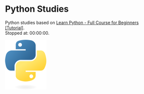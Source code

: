 # Python Studies

Python studies based on [Learn Python - Full Course for Beginners [Tutorial]](https://yewtu.be/watch?v=rfscVS0vtbw).  
Stopped at: 00:00:00.  

![Python Two Snakes](assets/python-logo-only.png)

